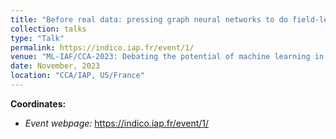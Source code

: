 ```yaml
---
title: "Before real data: pressing graph neural networks to do field-level simulation-based inference with galaxies"
collection: talks
type: "Talk"
permalink: https://indico.iap.fr/event/1/
venue: "ML-IAF/CCA-2023: Debating the potential of machine learning in astronomical surveys"
date: November, 2023
location: "CCA/IAP, US/France"
---
```


**Coordinates:**

* _Event webpage:_ https://indico.iap.fr/event/1/
